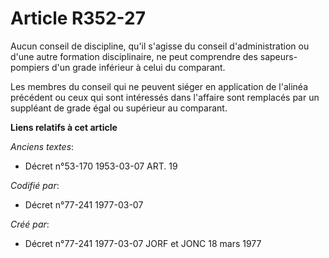 # Article R352-27

Aucun conseil de discipline, qu'il s'agisse du conseil d'administration ou d'une autre formation disciplinaire, ne peut
comprendre des sapeurs-pompiers d'un grade inférieur à celui du comparant.

Les membres du conseil qui ne peuvent siéger en application de l'alinéa précédent ou ceux qui sont intéressés dans l'affaire
sont remplacés par un suppléant de grade égal ou supérieur au comparant.

**Liens relatifs à cet article**

_Anciens textes_:

  - Décret n°53-170 1953-03-07 ART. 19

_Codifié par_:

  - Décret n°77-241 1977-03-07

_Créé par_:

  - Décret n°77-241 1977-03-07 JORF et JONC 18 mars 1977
